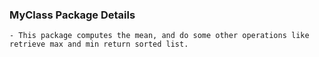 ### MyClass Package Details
    - This package computes the mean, and do some other operations like retrieve max and min return sorted list.